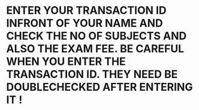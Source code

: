# ENTER YOUR TRANSACTION ID INFRONT OF YOUR NAME AND CHECK THE NO OF SUBJECTS AND ALSO THE EXAM FEE. BE CAREFUL WHEN YOU ENTER THE TRANSACTION ID. THEY NEED BE DOUBLECHECKED AFTER ENTERING IT !
